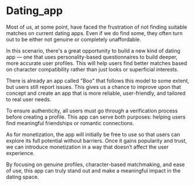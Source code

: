 # Dating_app

Most of us, at some point, have faced the frustration of not finding suitable matches on current dating apps. Even if we do find some, they often turn out to be either not genuine or completely unaffordable.

In this scenario, there's a great opportunity to build a new kind of dating app — one that uses personality-based questionnaires to build deeper, more accurate user profiles. This will help users find better matches based on character compatibility rather than just looks or superficial interests.

There is already an app called "Boo" that follows this model to some extent, but users still report issues. This gives us a chance to improve upon that concept and create an app that is more reliable, user-friendly, and tailored to real user needs.

To ensure authenticity, all users must go through a verification process before creating a profile. This app can serve both purposes: helping users find meaningful friendships or romantic connections.

As for monetization, the app will initially be free to use so that users can explore its full potential without barriers. Once it gains popularity and trust, we can introduce monetization in a way that doesn’t affect the user experience.

By focusing on genuine profiles, character-based matchmaking, and ease of use, this app can truly stand out and make a meaningful impact in the dating space.
